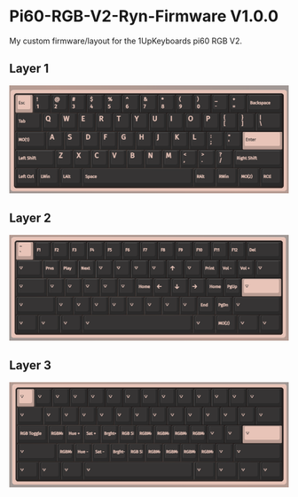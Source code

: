 # Pi60-RGB-V2-Ryn-Firmware V1.0.0
My custom firmware/layout for the 1UpKeyboards pi60 RGB V2.

## Layer 1
![Layer 0](/V1.0.0/screenshots/0.png)

## Layer 2
![Layer 1](/V1.0.0/screenshots/1.png)

## Layer 3
![Layer 2](/V1.0.0/screenshots/2.png)
